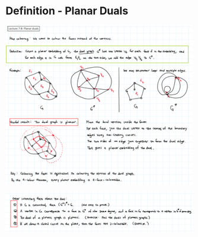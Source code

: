 # Definition - Planar Duals

![image-20211201210748162](../../../../../.mdnote/assets/image-20211201210748162.png)

![image-20211201210906333](../../../../../.mdnote/assets/image-20211201210906333.png)

